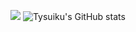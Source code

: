 [<img src="https://puu.sh/JD4aB/7e3925b030.gif">](https://www.youtube.com/@tysuiku)
![Tysuiku's GitHub stats](https://github-readme-stats.vercel.app/api?username=Tysuiku&show_icons=true&theme=radical)


